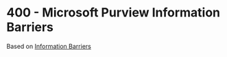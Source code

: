 # 400 - Microsoft Purview Information Barriers

Based on [Information Barriers](https://learn.microsoft.com/en-us/purview/information-barriers-solution-overview)
